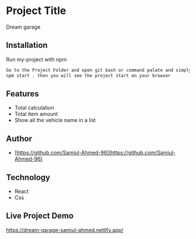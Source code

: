 
# Project Title
Dream garage


## Installation

Run my-project with npm

```bash
Go to the Project Folder and open git bash or command palate and simply type:
npm start . then you will see the project start on your browser
```
    
## Features

- Total calculation
- Total item amount 
- Show all the vehicle name in a list


  
## Author

- [https://github.com/Samiul-Ahmed-96](https://github.com/Samiul-Ahmed-96)

  
## Technology
- React 
- Css




  
## Live Project Demo

https://dream-garage-samiul-ahmed.netlify.app/

  